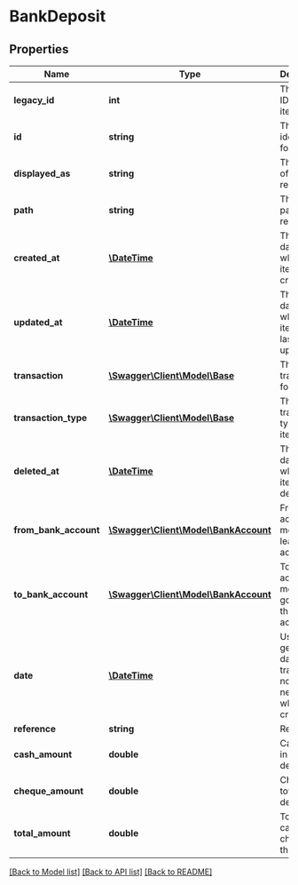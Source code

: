 # BankDeposit

## Properties
Name | Type | Description | Notes
------------ | ------------- | ------------- | -------------
**legacy_id** | **int** | The legacy ID for the item | [optional] 
**id** | **string** | The unique identifier for the item | [optional] 
**displayed_as** | **string** | The name of the resource | [optional] 
**path** | **string** | The API path for the resource | [optional] 
**created_at** | [**\DateTime**](\DateTime.md) | The datetime when the item was created | [optional] 
**updated_at** | [**\DateTime**](\DateTime.md) | The datetime when the item was last updated | [optional] 
**transaction** | [**\Swagger\Client\Model\Base**](Base.md) | The transaction for the item | [optional] 
**transaction_type** | [**\Swagger\Client\Model\Base**](Base.md) | The transaction type of the item | [optional] 
**deleted_at** | [**\DateTime**](\DateTime.md) | The datetime when the item was deleted | [optional] 
**from_bank_account** | [**\Swagger\Client\Model\BankAccount**](BankAccount.md) | From bank account - money leaves this account | [optional] 
**to_bank_account** | [**\Swagger\Client\Model\BankAccount**](BankAccount.md) | To bank account - money goes into this account | [optional] 
**date** | [**\DateTime**](\DateTime.md) | User generated date of transaction, not necessarily when it was created | [optional] 
**reference** | **string** | Reference | [optional] 
**cash_amount** | **double** | Cash total in the deposit | [optional] 
**cheque_amount** | **double** | Cheque total in the deposit | [optional] 
**total_amount** | **double** | Total of cash and cheques in the deposit | [optional] 

[[Back to Model list]](../README.md#documentation-for-models) [[Back to API list]](../README.md#documentation-for-api-endpoints) [[Back to README]](../README.md)


